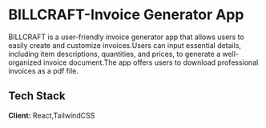 
# BILLCRAFT-Invoice Generator App  

BILLCRAFT is a user-friendly invoice generator app that allows users to easily create and customize invoices.Users can input essential details, including item descriptions, quantities, and prices, to generate a well-organized invoice document.The app offers users to download professional invoices as a pdf file. 


## Tech Stack

**Client:** React,TailwindCSS



